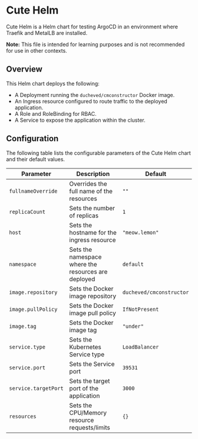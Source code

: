 # Cute Helm

Cute Helm is a Helm chart for testing ArgoCD in an environment where Traefik and MetalLB are installed.

**Note:** This file is intended for learning purposes and is not recommended for use in other contexts.

## Overview

This Helm chart deploys the following:

- A Deployment running the `ducheved/cmconstructor` Docker image.
- An Ingress resource configured to route traffic to the deployed application.
- A Role and RoleBinding for RBAC.
- A Service to expose the application within the cluster.

## Configuration

The following table lists the configurable parameters of the Cute Helm chart and their default values.

| Parameter                | Description                                     | Default                        |
|--------------------------|-------------------------------------------------|--------------------------------|
| `fullnameOverride`      | Overrides the full name of the resources        | `""`                           |
| `replicaCount`          | Sets the number of replicas                     | `1`                            |
| `host`                  | Sets the hostname for the ingress resource      | `"meow.lemon"`                 |
| `namespace`             | Sets the namespace where the resources are deployed | `default`                  |
| `image.repository`      | Sets the Docker image repository                | `ducheved/cmconstructor`       |
| `image.pullPolicy`      | Sets the Docker image pull policy               | `IfNotPresent`                 |
| `image.tag`             | Sets the Docker image tag                       | `"under"`                      |
| `service.type`          | Sets the Kubernetes Service type                | `LoadBalancer`                 |
| `service.port`          | Sets the Service port                           | `39531`                        |
| `service.targetPort`    | Sets the target port of the application         | `3000`                         |
| `resources`             | Sets the CPU/Memory resource requests/limits    | `{}`                           |